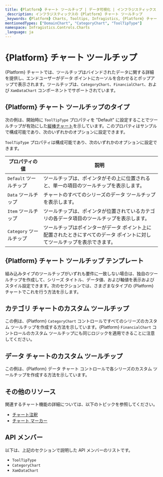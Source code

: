 ```yaml
---
title: {Platform} チャート ツールチップ | データ可視化 | インフラジスティックス
_description: インフラジスティックスの {Platform} チャート ツールチップ
_keywords: {Platform} Charts, Tooltips, Infragistics, {Platform} チャート, ツールチップ, インフラジスティックス
mentionedTypes: ["DomainChart", "CategoryChart", "ToolTipType"]
namespace: Infragistics.Controls.Charts
_language: ja
---
```


# {Platform} チャート ツールチップ

{Platform} チャートでは、ツールチップはバインドされたデータに関する詳細を提供し、エンドユーザーがデータ ポイントにカーソルを合わせるとポップアップで表示されます。ツールチップは、`CategoryChart`、`FinancialChart`、および `XamDataChart` コンポーネントでサポートされています。

## {Platform} チャート ツールチップのタイプ

次の例は、開始時に `ToolTipType` プロパティを "Default" に設定することでツールチップが有効にした[縦棒チャート](../types/column-chart.md)を示しています。このプロパティはサンプルで構成可能であり、次のいずれかのオプションに設定できます。

<code-view style="height: 500px"
           data-demos-base-url="{environment:dvDemosBaseUrl}"
           iframe-src="{environment:dvDemosBaseUrl}/charts/category-chart-column-chart-with-tooltips"
           alt="{Platform} ツールチップ タイプの例"
           github-src="charts/category-chart/column-chart-with-tooltips">
</code-view>

<div class="divider--half"></div>

`ToolTipType` プロパティは構成可能であり、次のいずれかのオプションに設定できます。

プロパティの値     | 説明
-------------------|----------------
`Default` ツールチップ | ツールチップは、ポインタがその上に位置されると、単一の項目のツールチップを表示します。
`Data` ツールチップ | チャートのすべてのシリーズのデータ ツールチップを表示します。
`Item` ツールチップ | ツールチップは、ポインタが位置されているカテゴリの各データ項目のツールチップを表示します。
`Category` ツールチップ | ツールチップはポインターがデータ ポイント上に配置されたときにすべてのデータ ポイントに対してツールチップを表示できます。

<div class="divider--half"></div>

## {Platform} チャート ツールチップ テンプレート

組み込みタイプのツールチップがいずれも要件に一致しない場合は、独自のツールチップを作成して、シリーズ タイトル、データ値、および軸値を表示およびスタイル設定できます。次のセクションでは、さまざまなタイプの {Platform} チャートでこれを行う方法を示します。

## カテゴリ チャートのカスタム ツールチップ

この例は、{Platform} `CategoryChart` コントロールですべてのシリーズのカスタム ツールチップを作成する方法を示しています。{Platform} `FinancialChart` コントロールのカスタム ツールチップにも同じロジックを適用できることに注意してください。

<code-view style="height: 500px"
           data-demos-base-url="{environment:dvDemosBaseUrl}"
           iframe-src="{environment:dvDemosBaseUrl}/charts/category-chart-tooltip-template"
           alt="{Platform} ツールチップ テンプレート"
           github-src="charts/category-chart/tooltip-template">
</code-view>

<div class="divider--half"></div>


## データ チャートのカスタム ツールチップ

この例は、{Platform} データ チャート コントロールで各シリーズのカスタム ツールチップを作成する方法を示しています。

<code-view style="height: 500px"
           data-demos-base-url="{environment:dvDemosBaseUrl}"
           iframe-src="{environment:dvDemosBaseUrl}/charts/data-chart-tooltip-template"
           alt="{Platform} ツールチップ テンプレート"
           github-src="charts/data-chart/tooltip-template">
</code-view>

<div class="divider--half"></div>

## その他のリソース

関連するチャート機能の詳細については、以下のトピックを参照してください。

- [チャート注釈](chart-annotations.md)
- [チャート マーカー](chart-markers.md)

## API メンバー

以下は、上記のセクションで説明した API メンバーのリストです。

- `ToolTipType`
- `CategoryChart`
- `XamDataChart`
